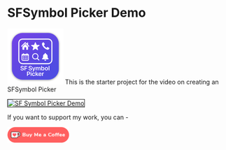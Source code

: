 # SFSymbol Picker Demo

![mac128](Images/mac128.png) This is the starter project for the video on creating an SFSymbol Picker

<a href="http://www.youtube.com/watch?feature=player_embedded&v=mdQqWy0Vk_w
" target="_blank"><img src="http://img.youtube.com/vi/mdQqWy0Vk_w/0.jpg" 
alt="SF Symbol Picker Demo" width="480" height="360" border="1" /></a>

If you want to support my work, you can - </br>

<a href='https://ko-fi.com/Z8Z22WRVG' target='_blank'><img height='36' style='border:0px;height:36px;' src='Images/kofi3.png' border='0' alt='Buy Me a Coffee at ko-fi.com' /></a>

